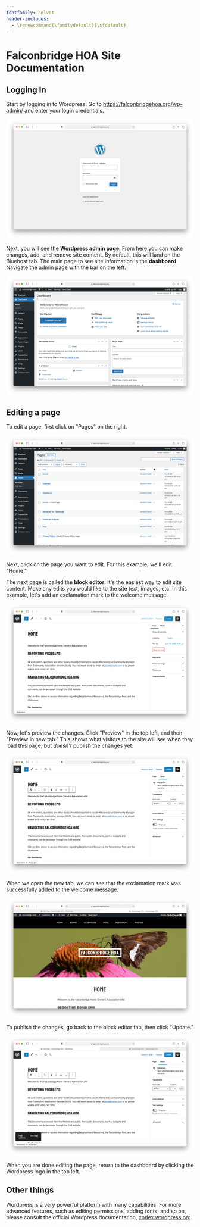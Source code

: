 ```yaml
---
fontfamily: helvet
header-includes:
  - \renewcommand{\familydefault}{\sfdefault}
---
```

# Falconbridge HOA Site Documentation

## Logging In

Start by logging in to Wordpress. Go to https://falconbridgehoa.org/wp-admin/ and enter your login credentials.

![](images/00-log-in.png)

Next, you will see the **Wordpress admin page**. From here you can make changes, add, and remove site content. By default, this will land on the Bluehost tab. The main page to see site information is the **dashboard**. Navigate the admin page with the bar on the left. 

![](images/02-dashboard.png)

## Editing a page

To edit a page, first click on "Pages" on the right.

![](images/03-pages.png)

Next, click on the page you want to edit. For this example, we'll edit "Home."

The next page is called the **block editor**. It's the easiest way to edit site content. Make any edits you would like to the site text, images, etc. In this example, let's add an exclamation mark to the welcome message.

![](images/04-block-editor.png)

Now, let's preview the changes. Click "Preview" in the top left, and then "Preview in new tab." This shows what visitors to the site will see when they load this page, but _doesn't_ publish the changes yet.

![](images/05-editing.png)

When we open the new tab, we can see that the exclamation mark was successfully added to the welcome message.

![](images/06-home-preview.png)

To publish the changes, go back to the block editor tab, then click "Update."

![](images/07-page-updated.png)

When you are done editing the page, return to the dashboard by clicking the Wordpress logo in the top left.

## Other things

Wordpress is a very powerful platform with many capabilities. For more advanced features, such as editing permissions, adding fonts, and so on, please consult the official Wordpress documentation, [codex.wordpress.org](https://codex.wordpress.org/Main_Page).